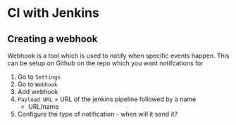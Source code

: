 # CI with Jenkins

## Creating a webhook 
Webhook is a tool which is used to notify when specific events happen. This can be setup on Github on the repo which you want notifcations for
1. Go to `Settings`
2. Go to `Webhook`
3. Add webhook
4. `Payload URL` = URL of the jenkins pipeline followed by a name 
   - URL/name
5. Configure the type of notification - when will it send it?

